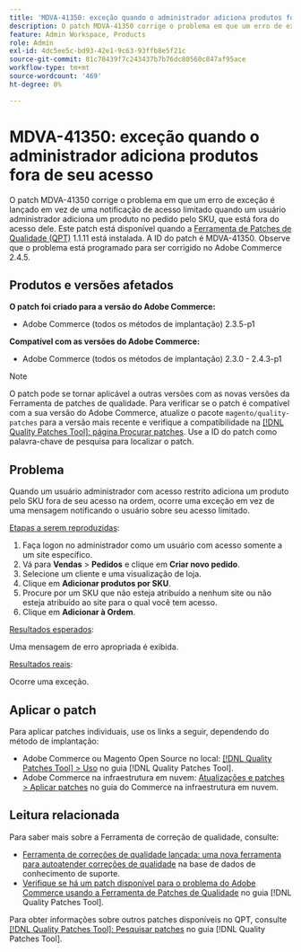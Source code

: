 ```yaml
---
title: 'MDVA-41350: exceção quando o administrador adiciona produtos fora de seu acesso'
description: O patch MDVA-41350 corrige o problema em que um erro de exceção é lançado em vez de uma notificação de acesso limitado quando um usuário administrador adiciona um produto no pedido pelo SKU, que está fora do acesso dele. Este patch está disponível quando a [Ferramenta de correções de qualidade (QPT)](https://experienceleague.adobe.com/pt-br/docs/commerce-knowledge-base/kb/announcements/commerce-announcements/magento-quality-patches-released-new-tool-to-self-serve-quality-patches) 1.1.11 está instalada. A ID do patch é MDVA-41350. Observe que o problema está programado para ser corrigido no Adobe Commerce 2.4.5.
feature: Admin Workspace, Products
role: Admin
exl-id: 4dc5ee5c-bd93-42e1-9c63-93ffb8e5f21c
source-git-commit: 81c78439f7c243437b7b76dc80560c847af95ace
workflow-type: tm+mt
source-wordcount: '469'
ht-degree: 0%

---
```


# MDVA-41350: exceção quando o administrador adiciona produtos fora de seu acesso

O patch MDVA-41350 corrige o problema em que um erro de exceção é lançado em vez de uma notificação de acesso limitado quando um usuário administrador adiciona um produto no pedido pelo SKU, que está fora do acesso dele. Este patch está disponível quando a [Ferramenta de Patches de Qualidade (QPT)](https://experienceleague.adobe.com/pt-br/docs/commerce-knowledge-base/kb/announcements/commerce-announcements/magento-quality-patches-released-new-tool-to-self-serve-quality-patches) 1.1.11 está instalada. A ID do patch é MDVA-41350. Observe que o problema está programado para ser corrigido no Adobe Commerce 2.4.5.

## Produtos e versões afetados

**O patch foi criado para a versão do Adobe Commerce:**

* Adobe Commerce (todos os métodos de implantação) 2.3.5-p1

**Compatível com as versões do Adobe Commerce:**

* Adobe Commerce (todos os métodos de implantação) 2.3.0 - 2.4.3-p1

>[!NOTE]
>
>O patch pode se tornar aplicável a outras versões com as novas versões da Ferramenta de patches de qualidade. Para verificar se o patch é compatível com a sua versão do Adobe Commerce, atualize o pacote `magento/quality-patches` para a versão mais recente e verifique a compatibilidade na [[!DNL Quality Patches Tool]: página Procurar patches](https://experienceleague.adobe.com/pt-br/docs/commerce-knowledge-base/kb/announcements/commerce-announcements/magento-quality-patches-released-new-tool-to-self-serve-quality-patches). Use a ID do patch como palavra-chave de pesquisa para localizar o patch.

## Problema

Quando um usuário administrador com acesso restrito adiciona um produto pelo SKU fora de seu acesso na ordem, ocorre uma exceção em vez de uma mensagem notificando o usuário sobre seu acesso limitado.

<u>Etapas a serem reproduzidas</u>:

1. Faça logon no administrador como um usuário com acesso somente a um site específico.
1. Vá para **Vendas** > **Pedidos** e clique em **Criar novo pedido**.
1. Selecione um cliente e uma visualização de loja.
1. Clique em **Adicionar produtos por SKU**.
1. Procure por um SKU que não esteja atribuído a nenhum site ou não esteja atribuído ao site para o qual você tem acesso.
1. Clique em **Adicionar à Ordem**.

<u>Resultados esperados</u>:

Uma mensagem de erro apropriada é exibida.

<u>Resultados reais</u>:

Ocorre uma exceção.

## Aplicar o patch

Para aplicar patches individuais, use os links a seguir, dependendo do método de implantação:

* Adobe Commerce ou Magento Open Source no local: [[!DNL Quality Patches Tool] > Uso](/help/tools/quality-patches-tool/usage.md) no guia [!DNL Quality Patches Tool].
* Adobe Commerce na infraestrutura em nuvem: [Atualizações e patches > Aplicar patches](https://experienceleague.adobe.com/docs/commerce-cloud-service/user-guide/develop/upgrade/apply-patches.html?lang=pt-BR) no guia do Commerce na infraestrutura em nuvem.

## Leitura relacionada

Para saber mais sobre a Ferramenta de correção de qualidade, consulte:

* [Ferramenta de correções de qualidade lançada: uma nova ferramenta para autoatender correções de qualidade](https://experienceleague.adobe.com/pt-br/docs/commerce-knowledge-base/kb/announcements/commerce-announcements/magento-quality-patches-released-new-tool-to-self-serve-quality-patches) na base de dados de conhecimento de suporte.
* [Verifique se há um patch disponível para o problema do Adobe Commerce usando a Ferramenta de Patches de Qualidade](/help/tools/quality-patches-tool/patches-available-in-qpt/check-patch-for-magento-issue-with-magento-quality-patches.md) no guia [!DNL Quality Patches Tool].

Para obter informações sobre outros patches disponíveis no QPT, consulte [[!DNL Quality Patches Tool]: Pesquisar patches](https://experienceleague.adobe.com/tools/commerce-quality-patches/index.html?lang=pt-BR) no guia [!DNL Quality Patches Tool].
